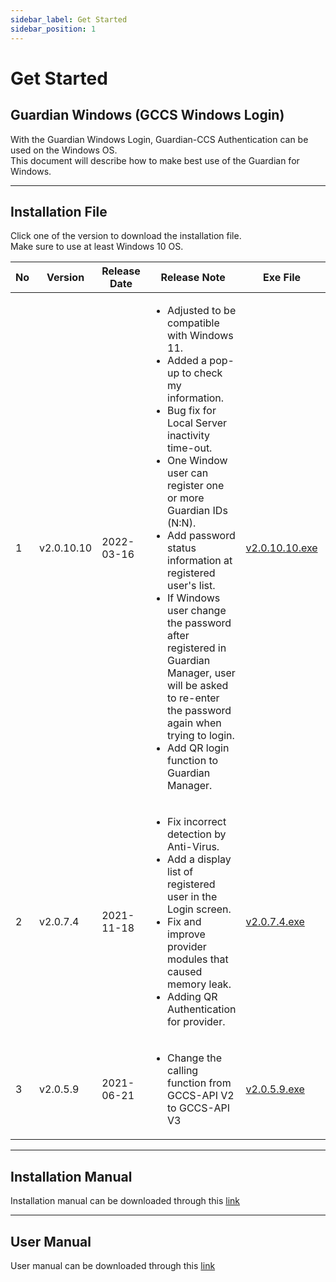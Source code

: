 ```yaml
---
sidebar_label: Get Started
sidebar_position: 1
---
```

# Get Started

## Guardian Windows (GCCS Windows Login)
With the Guardian Windows Login, Guardian-CCS Authentication can be used on the Windows OS.  
This document will describe how to make best use of the Guardian for Windows.

---

## Installation File

Click one of the version to download the installation file.   
Make sure to use at least Windows 10 OS.   

|No|Version|Release Date |Release Note |Exe File|Zip File|
|---|---|---|---|---|---|
|1|v2.0.10.10| 2022-03-16 |<ul><li>Adjusted to be compatible with Windows 11.</li><li>Added a pop-up to check my information.</li><li>Bug fix for Local Server inactivity time-out.</li><li> One Window user can register one or more Guardian IDs (N:N).</li><li>Add password status information at registered user's list.</li><li>If Windows user change the password after registered in Guardian Manager, user will be asked to re-enter the password again when trying to login.</li><li>Add QR login function to Guardian Manager.</li></ul>|[v2.0.10.10.exe](https://updates.fnsvalue.co.kr/GFW/Installer/Guardian.Setup.v2.0.10.10.exe)| [v2.0.10.10.zip](https://updates.fnsvalue.co.kr/GFW/Installer/Guardian.Setup.v2.0.10.10.zip)|
|2|v2.0.7.4| 2021-11-18 | <ul><li>Fix incorrect detection by Anti-Virus.</li><li>Add a display list of registered user in the Login screen.</li><li>Fix and improve provider modules that caused memory leak.</li><li>Adding QR Authentication for provider.</li></ul> | [v2.0.7.4.exe](https://updates.fnsvalue.co.kr/GFW/Installer/Guardian.Setup.v2.0.7.4.exe)| [v2.0.7.4.zip](https://updates.fnsvalue.co.kr/GFW/Installer/Guardian.Setup.v2.0.7.4.zip)|
|3|v2.0.5.9| 2021-06-21 | <ul><li>Change the calling function from GCCS-API V2 to GCCS-API V3</li></ul> | [v2.0.5.9.exe](https://updates.fnsvalue.co.kr/GFW/Installer/Guardian.Setup.v2.0.5.9.exe)| [v2.0.5.9.zip](https://updates.fnsvalue.co.kr/GFW/Installer/Guardian.Setup.v2.0.5.9.zip)|  

---

## Installation Manual

Installation manual can be downloaded through this [link](https://updates.fnsvalue.co.kr/GFW/Doc/Guardian_Windows_installation_manual_v1.9_en.pdf)

---

## User Manual

User manual can be downloaded through this [link](https://updates.fnsvalue.co.kr/GFW/Doc/Guardian_Windows_user_manual_v1.0_en.pdf)
